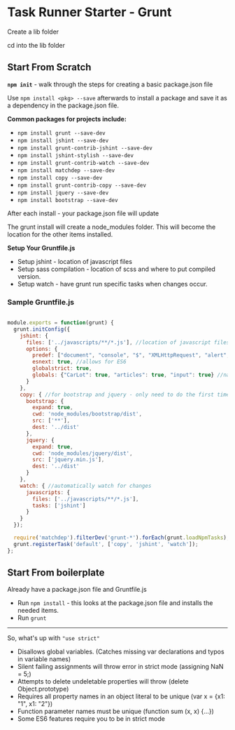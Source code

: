 # Task Runner Starter - Grunt
 
Create a lib folder

cd into the lib folder

## Start From Scratch
**`npm init`** - walk through the steps for creating a basic package.json file

Use `npm install <pkg> --save` afterwards to install a package and
save it as a dependency in the package.json file.

**Common packages for projects include:**
* `npm install grunt --save-dev`
* `npm install jshint --save-dev`
* `npm install grunt-contrib-jshint --save-dev`
* `npm install jshint-stylish --save-dev`
* `npm install grunt-contrib-watch --save-dev`
* `npm install matchdep --save-dev`
* `npm install copy --save-dev`
* `npm install grunt-contrib-copy --save-dev`
* `npm install jquery --save-dev`
* `npm install bootstrap --save-dev`

After each install - your package.json file will update

The grunt install will create a node_modules folder. This will become the location for the other items installed.

**Setup Your Gruntfile.js**

* Setup jshint - location of javascript files
* Setup sass compilation - location of scss and where to put compiled version.
* Setup watch - have grunt run specific tasks when changes occur.

### Sample Gruntfile.js
```javascript

module.exports = function(grunt) {
  grunt.initConfig({
    jshint: {
      files: ['../javascripts/**/*.js'], //location of javascript files
      options: {
        predef: ["document", "console", "$", "XMLHttpRequest", "alert", "event", "this"], //allows for predefined things not found in js
        esnext: true, //allows for ES6
        globalstrict: true,
        globals: {"CarLot": true, "articles": true, "input": true} //name value pairs, allows to define global vars used in many files.
      }
    },
    copy: { //for bootstrap and jquery - only need to do the first time.
      bootstrap: {
        expand: true,
        cwd: 'node_modules/bootstrap/dist',
        src: ['**'],
        dest: '../dist'
      },
      jquery: {
        expand: true,
        cwd: 'node_modules/jquery/dist',
        src: ['jquery.min.js'],
        dest: '../dist'
      }
    },
    watch: { //automatically watch for changes
      javascripts: {
        files: ['../javascripts/**/*.js'],
        tasks: ['jshint']
      }
    }
  });

  require('matchdep').filterDev('grunt-*').forEach(grunt.loadNpmTasks);
  grunt.registerTask('default', ['copy', 'jshint', 'watch']);
};


```
## Start From boilerplate
Already have a package.json file and Gruntfile.js
* Run `npm install` - this looks at the package.json file and installs the needed items.
* Run `grunt`


***********************
So, what's up with `"use strict"`
* Disallows global variables. (Catches missing var declarations and typos in variable names)
* Silent failing assignments will throw error in strict mode (assigning NaN = 5;)
* Attempts to delete undeletable properties will throw (delete Object.prototype)
* Requires all property names in an object literal to be unique (var x = {x1: "1", x1: "2"})
* Function parameter names must be unique (function sum (x, x) {...}) 
* Some ES6 features require you to be in strict mode
  
